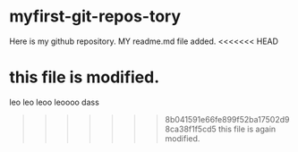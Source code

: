 # myfirst-git-repos-tory
Here is my github repository.
MY readme.md file added.
<<<<<<< HEAD

this file is modified.
=======
leo leo leoo leoooo dass
>>>>>>> 8b041591e66fe899f52ba17502d98ca38f1f5cd5
this file is again modified.
